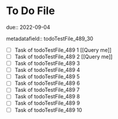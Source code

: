 # To Do File

due:: 2022-09-04

metadatafield:: todoTestFile_489_30

- [ ] Task of todoTestFile_489 1 [[Query me]]
- [ ] Task of todoTestFile_489 2 [[Query me]]
- [ ] Task of todoTestFile_489 3
- [ ] Task of todoTestFile_489 4
- [ ] Task of todoTestFile_489 5
- [ ] Task of todoTestFile_489 6
- [ ] Task of todoTestFile_489 7
- [ ] Task of todoTestFile_489 8
- [ ] Task of todoTestFile_489 9
- [ ] Task of todoTestFile_489 10